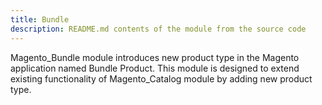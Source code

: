 ```yaml
---
title: Bundle
description: README.md contents of the module from the source code
---
```


Magento_Bundle module introduces new product type in the Magento application named Bundle Product.
This module is designed to extend existing functionality of Magento_Catalog module by adding new product type.
